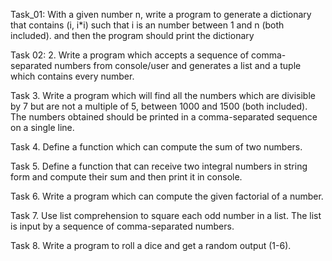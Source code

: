 Task_01: With a given number n, write a program to generate a dictionary that contains (i, i*i) such that i is an number between 1 and n (both included). and then the program should print the  dictionary

Task 02: 2. Write a program which accepts a sequence of comma-separated numbers from console/user and generates a list and a tuple which contains every number.

Task 3. Write a program which will find all the numbers which are divisible by 7 but are not a multiple of 5, between 1000 and 1500 (both included). The numbers obtained should be printed in a comma-separated sequence on a single line.

Task 4. Define a function which can compute the sum of two numbers.
   
Task 5. Define a function that can receive two integral numbers in string form and compute their sum and then print it in console.

Task 6. Write a program which can compute the given factorial of a number.
   
Task 7. Use list comprehension to square each odd number in a list. The list is input by a sequence of comma-separated numbers.

Task 8. Write a program to roll a dice and get a random output (1-6).

